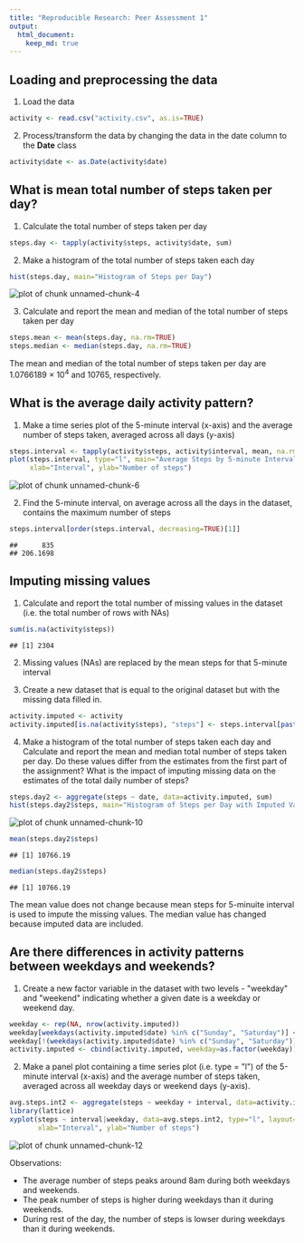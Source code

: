 ```yaml
---
title: "Reproducible Research: Peer Assessment 1"
output: 
  html_document:
    keep_md: true
---
```



## Loading and preprocessing the data
1. Load the data 

```r
activity <- read.csv("activity.csv", as.is=TRUE)
```

2. Process/transform the data by changing the data in the date column to the **Date** class

```r
activity$date <- as.Date(activity$date)
```


## What is mean total number of steps taken per day?
1. Calculate the total number of steps taken per day

```r
steps.day <- tapply(activity$steps, activity$date, sum)
```

2. Make a histogram of the total number of steps taken each day

```r
hist(steps.day, main="Histogram of Steps per Day")
```

![plot of chunk unnamed-chunk-4](figure/unnamed-chunk-4-1.png) 

3. Calculate and report the mean and median of the total number of steps taken per day

```r
steps.mean <- mean(steps.day, na.rm=TRUE)
steps.median <- median(steps.day, na.rm=TRUE)
```
The mean and median of the total number of steps taken per day are 1.0766189 &times; 10<sup>4</sup> and 10765, respectively.


## What is the average daily activity pattern?
1. Make a time series plot of the 5-minute interval (x-axis) and the average number of steps taken, averaged across all days (y-axis)

```r
steps.interval <- tapply(activity$steps, activity$interval, mean, na.rm=TRUE)
plot(steps.interval, type="l", main="Average Steps by 5-minute Interval Across All Days", 
     xlab="Interval", ylab="Number of steps")
```

![plot of chunk unnamed-chunk-6](figure/unnamed-chunk-6-1.png) 

2. Find the 5-minute interval, on average across all the days in the dataset, contains the maximum number of steps

```r
steps.interval[order(steps.interval, decreasing=TRUE)[1]]
```

```
##      835 
## 206.1698
```

## Imputing missing values
1. Calculate and report the total number of missing values in the dataset (i.e. the total number of rows with NAs)

```r
sum(is.na(activity$steps))
```

```
## [1] 2304
```

2. Missing values (NAs) are replaced by the mean steps for that 5-minute interval

3. Create a new dataset that is equal to the original dataset but with the missing data filled in.

```r
activity.imputed <- activity
activity.imputed[is.na(activity$steps), "steps"] <- steps.interval[paste(activity[is.na(activity$steps), "interval"])]
```

4. Make a histogram of the total number of steps taken each day and Calculate and report the mean and median total number of steps taken per day. Do these values differ from the estimates from the first part of the assignment? What is the impact of imputing missing data on the estimates of the total daily number of steps?

```r
steps.day2 <- aggregate(steps ~ date, data=activity.imputed, sum)
hist(steps.day2$steps, main="Histogram of Steps per Day with Imputed Values")
```

![plot of chunk unnamed-chunk-10](figure/unnamed-chunk-10-1.png) 

```r
mean(steps.day2$steps)
```

```
## [1] 10766.19
```

```r
median(steps.day2$steps)
```

```
## [1] 10766.19
```
The mean value does not change because mean steps for 5-minuite interval is used to impute the missing values. The median value has changed because imputed data are included. 


## Are there differences in activity patterns between weekdays and weekends?
1. Create a new factor variable in the dataset with two levels - "weekday" and "weekend" indicating whether a given date is a weekday or weekend day.

```r
weekday <- rep(NA, nrow(activity.imputed))
weekday[weekdays(activity.imputed$date) %in% c("Sunday", "Saturday")] <- "weekend"
weekday[!(weekdays(activity.imputed$date) %in% c("Sunday", "Saturday"))] <- "weekday"
activity.imputed <- cbind(activity.imputed, weekday=as.factor(weekday))
```

2. Make a panel plot containing a time series plot (i.e. type = "l") of the 5-minute interval (x-axis) and the average number of steps taken, averaged across all weekday days or weekend days (y-axis).

```r
avg.steps.int2 <- aggregate(steps ~ weekday + interval, data=activity.imputed, mean)
library(lattice)
xyplot(steps ~ interval|weekday, data=avg.steps.int2, type="l", layout=c(1,2), 
       xlab="Interval", ylab="Number of steps")
```

![plot of chunk unnamed-chunk-12](figure/unnamed-chunk-12-1.png) 

Observations:
- The average number of steps peaks around 8am during both weekdays and weekends. 
- The peak number of steps is higher during weekdays than it during weekends.
- During rest of the day, the number of steps is lowser during weekdays than it during weekends.
